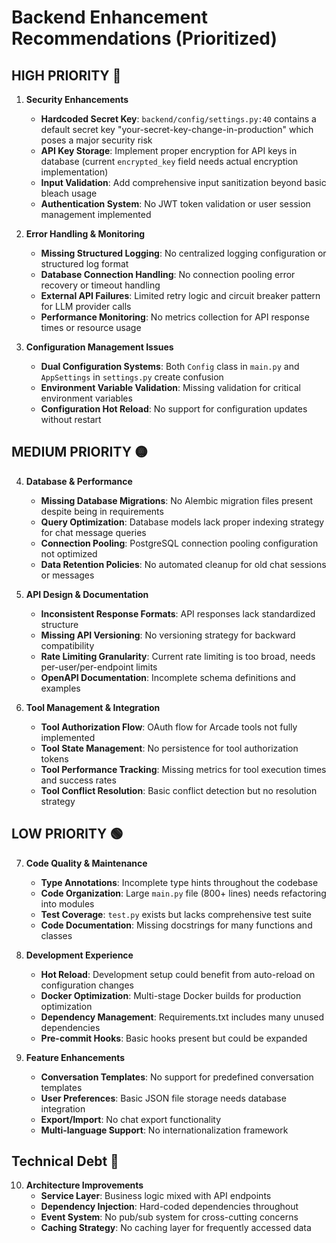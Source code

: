 # Backend Enhancement Recommendations (Prioritized)

## **HIGH PRIORITY** 🔴

1. **Security Enhancements**
   - **Hardcoded Secret Key**: `backend/config/settings.py:40` contains a default secret key "your-secret-key-change-in-production" which poses a major security risk
   - **API Key Storage**: Implement proper encryption for API keys in database (current `encrypted_key` field needs actual encryption implementation)
   - **Input Validation**: Add comprehensive input sanitization beyond basic bleach usage
   - **Authentication System**: No JWT token validation or user session management implemented

2. **Error Handling & Monitoring**
   - **Missing Structured Logging**: No centralized logging configuration or structured log format
   - **Database Connection Handling**: No connection pooling error recovery or timeout handling
   - **External API Failures**: Limited retry logic and circuit breaker pattern for LLM provider calls
   - **Performance Monitoring**: No metrics collection for API response times or resource usage

3. **Configuration Management Issues**
   - **Dual Configuration Systems**: Both `Config` class in `main.py` and `AppSettings` in `settings.py` create confusion
   - **Environment Variable Validation**: Missing validation for critical environment variables
   - **Configuration Hot Reload**: No support for configuration updates without restart

## **MEDIUM PRIORITY** 🟡

4. **Database & Performance**
   - **Missing Database Migrations**: No Alembic migration files present despite being in requirements
   - **Query Optimization**: Database models lack proper indexing strategy for chat message queries
   - **Connection Pooling**: PostgreSQL connection pooling configuration not optimized
   - **Data Retention Policies**: No automated cleanup for old chat sessions or messages

5. **API Design & Documentation**
   - **Inconsistent Response Formats**: API responses lack standardized structure
   - **Missing API Versioning**: No versioning strategy for backward compatibility
   - **Rate Limiting Granularity**: Current rate limiting is too broad, needs per-user/per-endpoint limits
   - **OpenAPI Documentation**: Incomplete schema definitions and examples

6. **Tool Management & Integration**
   - **Tool Authorization Flow**: OAuth flow for Arcade tools not fully implemented
   - **Tool State Management**: No persistence for tool authorization tokens
   - **Tool Performance Tracking**: Missing metrics for tool execution times and success rates
   - **Tool Conflict Resolution**: Basic conflict detection but no resolution strategy

## **LOW PRIORITY** 🟢

7. **Code Quality & Maintenance**
   - **Type Annotations**: Incomplete type hints throughout the codebase
   - **Code Organization**: Large `main.py` file (800+ lines) needs refactoring into modules
   - **Test Coverage**: `test.py` exists but lacks comprehensive test suite
   - **Code Documentation**: Missing docstrings for many functions and classes

8. **Development Experience**
   - **Hot Reload**: Development setup could benefit from auto-reload on configuration changes
   - **Docker Optimization**: Multi-stage Docker builds for production optimization
   - **Dependency Management**: Requirements.txt includes many unused dependencies
   - **Pre-commit Hooks**: Basic hooks present but could be expanded

9. **Feature Enhancements**
   - **Conversation Templates**: No support for predefined conversation templates
   - **User Preferences**: Basic JSON file storage needs database integration
   - **Export/Import**: No chat export functionality
   - **Multi-language Support**: No internationalization framework

## **Technical Debt** 🔧

10. **Architecture Improvements**
    - **Service Layer**: Business logic mixed with API endpoints
    - **Dependency Injection**: Hard-coded dependencies throughout
    - **Event System**: No pub/sub system for cross-cutting concerns
    - **Caching Strategy**: No caching layer for frequently accessed data